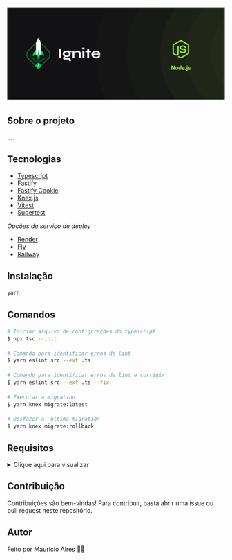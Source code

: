 # ![Cover](.github/assets/cover-nodejs.png)

## Sobre o projeto

...

## Tecnologias

- [Typescript](https://www.typescriptlang.org/)
- [Fastify](https://fastify.dev/)
- [Fastify Cookie](https://www.npmjs.com/package/@fastify/cookie)
- [Knex.js](https://knexjs.org/)
- [Vitest](https://vitest.dev/)
- [Supertest](https://github.com/ladjs/supertest#readme)

*Opções de serviço de deploy*

- [Render](https://render.com/)
- [Fly](https://fly.io/)
- [Railway](https://railway.app/)



## Instalação

```sh
yarn
```

## Comandos

```bash
# Iniciar arquivo de configurações do typescript
$ npx tsc --init

# Comando para identificar erros de lint
$ yarn eslint src --ext .ts

# Comando para identificar erros de lint e corrigir
$ yarn eslint src --ext .ts --fix

# Executar a migration
$ yarn knex migrate:latest

# Desfazer a  ultima migration
$ yarn knex migrate:rollback


```
## Requisitos


<details>
<summary>Clique aqui para visualizar</summary>

```mdx
 RF:  Requisitos Funcionais
 RNF: Requisitos Não Funcionais
 RN:  Regra de negócio (não deve possuir termos muito técnicos)
```

### Transação

- [x] **RF**
  - [x] O usuário deve ser possível cadastrar uma nova transação;
  - [x] O usuário deve poder obter um resumo da sua conta;
  - [x] O usuário deve poder listar todas transações que já ocorreram;
  - [x] O usuário deve poder visualizar uma transação única;
- [x] **RN**
  - [x] A transação pode ser do tipo crédito  que somará ao valor total, ou débito que subtrairá;
  - [x] Deve  ser possível identificar o usuário entre as requisições;
  - [x] O usuário só pode visualizar transações o qual ele criou;

</details>

## Contribuição

Contribuições são bem-vindas! Para contribuir, basta abrir uma issue ou pull request neste repositório.

## Autor

Feito por Mauricio Aires 👋🏽
